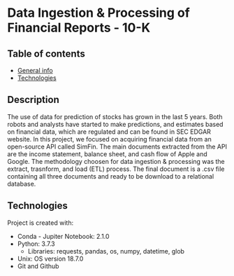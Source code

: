 # Data Ingestion & Processing of Financial Reports - 10-K 

## Table of contents
* [General info](#general-info)
* [Technologies](#technologies)

## Description
The use of data for prediction of stocks has grown in the last 5 years. Both robots and analysts have started to make predictions, and estimates based on financial data, which are regulated and can be found in SEC EDGAR website. In this project, we focused on acquiring financial data from an open-source API called SimFin. The main documents extracted from the API are the income statement, balance sheet, and cash flow of Apple and Google. The methodology choosen for data ingestion & processing was the extract, trasnform, and load (ETL) process. The final document is a .csv file containing all three documents and ready to be download to a relational database.
	
## Technologies
Project is created with:
* Conda - Jupiter Notebook: 2.1.0
* Python: 3.7.3
  * Libraries: requests, pandas, os, numpy, datetime, glob
* Unix: OS version 18.7.0
* Git and Github
